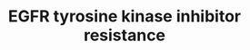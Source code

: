 ---
annotations:
- type: Pathway Ontology
  value: altered growth factor signaling pathway
- type: Pathway Ontology
  value: altered tyrosine-specific protein kinase mediated signaling pathway
- type: Pathway Ontology
  value: tyrosine-specific protein kinase mediated signaling pathway
authors:
- Khanspers
- Egonw
- Marvin M2
- Fehrhart
- DeSl
- Eweitz
communities:
- CPTAC
description: Tyrosine kinase inhibitors (TKIs) are drugs that inhibit the phosphorylation,
  and subsequent activation, of tyrosine kinases. TKIs are typically used as cancer
  therapeutics, but development of resistance to TKIs in cancers is common. This pathway
  describes several mechanisms of TKI resistance in the context of EGFR signaling.
  Epidermal Growth Factor Receptor, EGFR, is a transmembrane tyrosine kinase that
  binds to the EGF-family of ligands. It activates several downstream signaling cascades,
  including MAPK, and leads to DNA synthesis and cell proliferation. Mutations and
  over-expression in EGFR is implicated in many cancers.  The section of the pathway
  outlined in pink corresponds to mechanisms of TKI resistance.
last-edited: 2021-05-14
organisms:
- Homo sapiens
redirect_from:
- /index.php/Pathway:WP4806
- /instance/WP4806
schema-jsonld:
- '@context': https://schema.org/
  '@id': https://wikipathways.github.io/pathways/WP4806.html
  '@type': Dataset
  creator:
    '@type': Organization
    name: WikiPathways
  description: Tyrosine kinase inhibitors (TKIs) are drugs that inhibit the phosphorylation,
    and subsequent activation, of tyrosine kinases. TKIs are typically used as cancer
    therapeutics, but development of resistance to TKIs in cancers is common. This
    pathway describes several mechanisms of TKI resistance in the context of EGFR
    signaling. Epidermal Growth Factor Receptor, EGFR, is a transmembrane tyrosine
    kinase that binds to the EGF-family of ligands. It activates several downstream
    signaling cascades, including MAPK, and leads to DNA synthesis and cell proliferation.
    Mutations and over-expression in EGFR is implicated in many cancers.  The section
    of the pathway outlined in pink corresponds to mechanisms of TKI resistance.
  keywords:
  - FOXO3
  - VEGFA
  - PDGFB
  - MAPK3
  - NF1
  - IGF1R
  - Epitheial-Mesenchymal Transition
  - NRG1
  - BAD
  - EIF4E2
  - ARAF
  - MAPK1
  - PLCG2
  - TGFA
  - AKT2
  - EIF4E
  - PIK3R3
  - PRKCA
  - NRG2
  - PIK3CB
  - HGF
  - FGFR3
  - BRAF
  - BIM
  - BCL2
  - BCL2L11
  - Gefitinib
  - GRB2
  - NRAS
  - PIK3R1
  - IL6
  - SRC
  - ERBB2
  - MYC
  - EGFR
  - PDGFRA
  - PRKCG
  - RPS6KB1
  - IL6R
  - ERBB3
  - EGF
  - RRAS
  - MAP2K2
  - MAP2K1
  - PDGFC
  - PDGFD
  - IGF1
  - PIK3CA
  - RPS6
  - Diacylglycerol
  - GAB1
  - SHC2
  - HRAS
  - PIK3CD
  - PIP3
  - JAK1
  - BAX
  - AXL
  - SOS2
  - MTOR
  - PDGFA
  - KDR
  - JAK2
  - CCND1
  - STAT3
  - PIP2
  - GSK3B
  - PIK3R2
  - SOS1
  - SHC4
  - RPS6KB2
  - RAF1
  - BCL2L1
  - GAS6
  - MRAS
  - PLCG1
  - RRAS2
  - SHC3
  - AKT3
  - KRAS
  - Apoptosis
  - SHC1
  - PTEN
  - MET
  - PDGFRB
  - FGFR2
  - PDPK1
  - Erlotinib
  - FGF2
  - PRKCB
  - AKT1
  - EIF4EBP1
  license: CC0
  name: EGFR tyrosine kinase inhibitor resistance
seo: CreativeWork
title: EGFR tyrosine kinase inhibitor resistance
wpid: WP4806
---